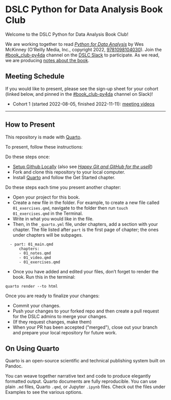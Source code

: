 # DSLC Python for Data Analysis Book Club

Welcome to the DSLC Python for Data Analysis Book Club!

We are working together to read [_Python for Data Analysis_](https://wesmckinney.com/book/) by Wes McKinney (O'Reilly Media, Inc., copyright 2022, [9781098104030](https://www.oreilly.com/library/view/python-for-data/9781098104023/)).
Join the [#book_club-py4da](https://dslcio.slack.com/archives/C03P2J90L30) channel on the [DSLC Slack](https://dslc.io/join) to participate.
As we read, we are producing [notes about the book](https://dslc.io/py4da).

## Meeting Schedule

If you would like to present, please see the sign-up sheet for your cohort (linked below, and pinned in the [#book_club-py4da](https://dslcio.slack.com/archives/C03P2J90L30) channel on Slack)!

- Cohort 1 (started 2022-08-05, finished 2022-11-11): [meeting videos](https://www.youtube.com/playlist?list=PL3x6DOfs2NGh7IQIQ_pXNkjLVKa-7lgCw)

<hr>

## How to Present

This repository is made with [Quarto](https://quarto.org/).

To present, follow these instructions:

Do these steps once:

* [Setup Github Locally](https://www.youtube.com/watch?v=hNUNPkoledI) (also see [_Happy Git and GitHub for the useR_](https://happygitwithr.com/github-acct.html))
* Fork and clone this repository to your local computer.
* Install [Quarto](https://quarto.org/docs/get-started/) and follow the Get Started chapter.

Do these steps each time you present another chapter:

* Open your project for this book.
* Create a new file in the folder. For example, to create a new file called `01_exercises.qmd`, navigate to the folder then run `touch 01_exercises.qmd` in the Terminal. 
* Write in what you would like in the file.
* Then, in the `_quarto.yml` file, under chapters, add a section with your chapter. The file listed after `part` is the first page of chapter; the ones under chapters will be subpages.

```
  - part: 01_main.qmd
      chapters: 
      - 01_notes.qmd
      - 01_video.qmd
      - 01_exercises.qmd
```

* Once you have added and edited your files, don’t forget to render the book. Run this in the terminal:

```
quarto render --to html
```

Once you are ready to finalize your changes:

* Commit your changes.
* Push your changes to your forked repo and then create a pull request for the DSLC admins to merge your changes.
* (If they request changes, make them)
* When your PR has been accepted ("merged"), close out your branch and prepare your local repository for future work.

## On Using Quarto

Quarto is an open-source scientific and technical publishing system built on Pandoc.

You can weave together narrative text and code to produce elegantly formatted output. Quarto documents are fully reproducible. You can use plain `.md` files, Quarto `.qmd`, or Jupyter `.ipynb` files. Check out the files under Examples to see the various options.
